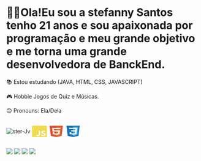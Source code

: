 # 👩‍💻Ola!Eu sou a stefanny Santos tenho 21 anos e sou apaixonada por programação e meu grande objetivo e me torna uma grande desenvolvedora de BanckEnd.

📚 Estou estudando (JAVA, HTML, CSS, JAVASCRIPT)

🎮 Hobbie Jogos de Quiz e Músicas.

😊 Pronouns: Ela/Dela

<div style="display: inline_block"><br>
  <img align="center" alt="ster-Jv" height="30" width="40" src="https://icongr.am/devicon/java-original.svg?size=128&color=currentColor">
  <img align="center" alt="ster-Js" height="30" width="40" src="https://raw.githubusercontent.com/devicons/devicon/master/icons/javascript/javascript-plain.svg">
  <img align="center" alt="ster-HTML" height="30" width="40" src="https://raw.githubusercontent.com/devicons/devicon/master/icons/html5/html5-original.svg">
  <img align="center" alt="ster-CSS" height="30" width="40" src="https://raw.githubusercontent.com/devicons/devicon/master/icons/css3/css3-original.svg">
</div>

##

<div>
  <a href="https://instagram.com/stefannysantos._" target="_blank"><img src="https://img.shields.io/badge/-Instagram-%23E4405F?style=for-the-badge&logo=instagram&logoColor=white" target="_blank"></a>
  <a href="https://discord.gg/stefanny#9711" target="_blank"><img src="https://img.shields.io/badge/Discord-7289DA?style=for-the-badge&logo=discord&logoColor=white" target="_blank"></a> 
  <a href = "stercordovil@gmail.com"><img src="https://img.shields.io/badge/-Gmail-%23333?style=for-the-badge&logo=gmail&logoColor=white" target="_blank"></a>
  <a href="https://www.linkedin.com/in/stefanny-cordovil" target="_blank"><img src="https://img.shields.io/badge/-LinkedIn-%230077B5?style=for-the-badge&logo=linkedin&logoColor=white" target="_blank"></a> 
</div>
